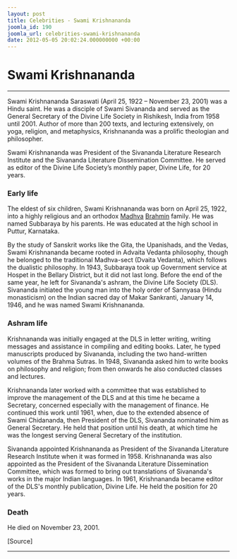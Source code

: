 ```yaml
---
layout: post
title: Celebrities - Swami Krishnananda
joomla_id: 190
joomla_url: celebrities-swami-krishnananda
date: 2012-05-05 20:02:24.000000000 +00:00
---
```

# **Swami Krishnananda**  

* * *

Swami Krishnananda Saraswati (April 25, 1922 – November 23, 2001) was a Hindu saint. He was a disciple of Swami Sivananda and served as the General Secretary of the Divine Life Society in Rishikesh, India from 1958 until 2001. Author of more than 200 texts, and lecturing extensively, on yoga, religion, and metaphysics, Krishnananda was a prolific theologian and philosopher.

Swami Krishnananda was President of the Sivananda Literature Research Institute and the Sivananda Literature Dissemination Committee. He served as editor of the Divine Life Society’s monthly paper, Divine Life, for 20 years.

### **Early life**

The eldest of six children, Swami Krishnananda was born on April 25, 1922, into a highly religious and an orthodox [Madhva](http://en.wikipedia.org/wiki/Madhva "Madhva") [Brahmin](http://en.wikipedia.org/wiki/Brahmin "Brahmin") family. He was named Subbaraya by his parents. He was educated at the high school in Puttur, Karnataka.

By the study of Sanskrit works like the Gita, the Upanishads, and the Vedas, Swami Krishnananda became rooted in Advaita Vedanta philosophy, though he belonged to the traditional Madhva-sect (Dvaita Vedanta), which follows the dualistic philosophy. In 1943, Subbaraya took up Government service at Hospet in the Bellary District, but it did not last long. Before the end of the same year, he left for Sivananda's ashram, the Divine Life Society (DLS). Sivananda initiated the young man into the holy order of Sannyasa (Hindu monasticism) on the Indian sacred day of Makar Sankranti, January 14, 1946, and he was named Swami Krishnananda.

### **Ashram life**

Krishnananda was initially engaged at the DLS in letter writing, writing messages and assistance in compiling and editing books. Later, he typed manuscripts produced by Sivananda, including the two hand-written volumes of the Brahma Sutras. In 1948, Sivananda asked him to write books on philosophy and religion; from then onwards he also conducted classes and lectures.

Krishnananda later worked with a committee that was established to improve the management of the DLS and at this time he became a Secretary, concerned especially with the management of finance. He continued this work until 1961, when, due to the extended absence of Swami Chidananda, then President of the DLS, Sivananda nominated him as General Secretary. He held that position until his death, at which time he was the longest serving General Secretary of the institution.

Sivananda appointed Krishnananda as President of the Sivananda Literature Research Institute when it was formed in 1958. Krishnananda was also appointed as the President of the Sivananda Literature Dissemination Committee, which was formed to bring out translations of Sivananda's works in the major Indian languages. In 1961, Krishnananda became editor of the DLS's monthly publication, Divine Life. He held the position for 20 years.

### **Death**

He died on November 23, 2001.

[Source]

* * *



